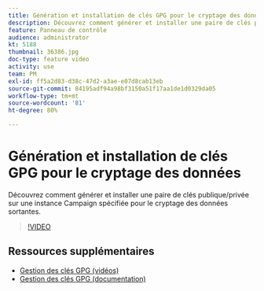 ```yaml
---
title: Génération et installation de clés GPG pour le cryptage des données
description: Découvrez comment générer et installer une paire de clés publique/privée sur une instance Campaign spécifiée pour le cryptage des données sortantes.
feature: Panneau de contrôle
audience: administrator
kt: 5188
thumbnail: 36386.jpg
doc-type: feature video
activity: use
team: PM
exl-id: ff5a2d83-d38c-47d2-a3ae-e07d8cab13eb
source-git-commit: 84195adf94a98bf3150a51f17aa1de1d0329da05
workflow-type: tm+mt
source-wordcount: '81'
ht-degree: 80%

---
```


# Génération et installation de clés GPG pour le cryptage des données

Découvrez comment générer et installer une paire de clés publique/privée sur une instance Campaign spécifiée pour le cryptage des données sortantes.

>[!VIDEO](https://video.tv.adobe.com/v/36386?quality=12)

## Ressources supplémentaires

* [Gestion des clés GPG (vidéos)](./gpg-key-management-overview.md)
* [Gestion des clés GPG (documentation)](https://experienceleague.adobe.com/docs/control-panel/using/instances-settings/gpg-keys-management.html?lang=fr)
